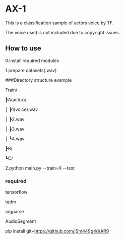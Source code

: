 # AX-1
This is a classification sample of actors voice by TF.

The voice used is not included due to copyright issues.

## How to use
0.install required modules

1.prepare datasets(.wav)

###Directory structure example
 
Train/

  ┣A(actor)/
  
  │ ┣1(voice).wav
    
  │ ┣2.wav
    
  │ ┣3.wav
    
  │ ┗4.wav
  
  ┣B/
  
  ┗C/
  
2.python main.py --train=X --test

### required
tensorflow

tqdm

argparse

AudioSegment

pip install git+https://github.com/jSm449g4d/AR9
